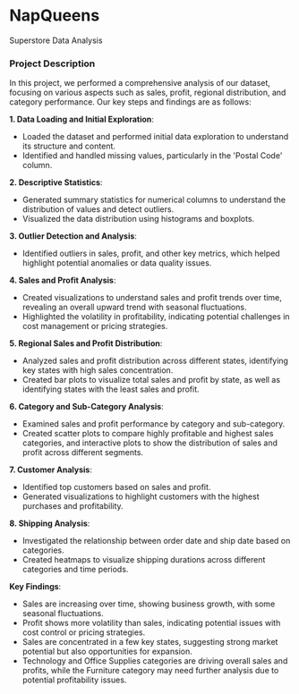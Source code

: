 # NapQueens
Superstore Data Analysis 
### Project Description

In this project, we performed a comprehensive analysis of our dataset, focusing on various aspects such as sales, profit, regional distribution, and category performance. Our key steps and findings are as follows:

**1. Data Loading and Initial Exploration**:
- Loaded the dataset and performed initial data exploration to understand its structure and content.
- Identified and handled missing values, particularly in the 'Postal Code' column.

**2. Descriptive Statistics**:
- Generated summary statistics for numerical columns to understand the distribution of values and detect outliers.
- Visualized the data distribution using histograms and boxplots.

**3. Outlier Detection and Analysis**:
- Identified outliers in sales, profit, and other key metrics, which helped highlight potential anomalies or data quality issues.

**4. Sales and Profit Analysis**:
- Created visualizations to understand sales and profit trends over time, revealing an overall upward trend with seasonal fluctuations.
- Highlighted the volatility in profitability, indicating potential challenges in cost management or pricing strategies.

**5. Regional Sales and Profit Distribution**:
- Analyzed sales and profit distribution across different states, identifying key states with high sales concentration.
- Created bar plots to visualize total sales and profit by state, as well as identifying states with the least sales and profit.

**6. Category and Sub-Category Analysis**:
- Examined sales and profit performance by category and sub-category.
- Created scatter plots to compare highly profitable and highest sales categories, and interactive plots to show the distribution of sales and profit across different segments.

**7. Customer Analysis**:
- Identified top customers based on sales and profit.
- Generated visualizations to highlight customers with the highest purchases and profitability.

**8. Shipping Analysis**:
- Investigated the relationship between order date and ship date based on categories.
- Created heatmaps to visualize shipping durations across different categories and time periods.

**Key Findings**:
- Sales are increasing over time, showing business growth, with some seasonal fluctuations.
- Profit shows more volatility than sales, indicating potential issues with cost control or pricing strategies.
- Sales are concentrated in a few key states, suggesting strong market potential but also opportunities for expansion.
- Technology and Office Supplies categories are driving overall sales and profits, while the Furniture category may need further analysis due to potential profitability issues.
